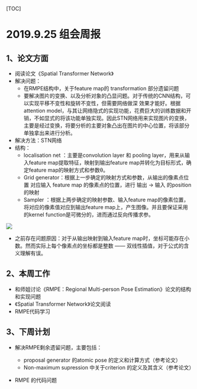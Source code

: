 [TOC]

# 2019.9.25 组会周报

## 1、论文方面

* 阅读论文《Spatial Transformer Network》
* 解决问题：
  * 在RMPE结构中，关于feature map的 transformation 部分遗留问题
  * 要解决图片的变换、以及分析对象的凸显问题。对于传统的CNN结构，可以实现平移不变性和旋转不变性，但需要网络做深 效果才能好。根据attention model，与其让网络隐式的实现功能，花费巨大的训练数据和开销，不如显式的将该功能单独实现。因此STN网络用来实现图片的变换，主要是经过变换，将要分析的主要对象凸出在图片的中心位置，将该部分单独拿出来进行分析。
* 解决方法：STN网络
* 结构：
  * localisation net ：主要是convolution layer 和 pooling layer，用来从输入feature map提取特征，映射到输出feature map并转化为目标形式，确定feature map的映射方式和参数θ。
  * Grid generator：根据上一步确定的映射方式和参数，从输出的像素点位置 对应输入 feature map 的像素点的位置，进行 输出 → 输入 的position 的映射
  * Sampler ：根据上两步确定的映射参数、输入feature map的像素位置，将对应的像素值对应到输出feature map上，产生图像。并且要保证采用的kernel function是可微分的，进而通过反向传播求参。

![](D:yangdongboTypora_fileassets\1569417800006-1569417812769-1569417840895.png)



* 之前存在问题原因：对于从输出映射到输入feature map时，坐标可能存在小数。然而实际上每个像素点的坐标都是整数 —— 双线性插值，对于公式的含义理解有误。



## 2、本周工作

* 和师姐讨论《RMPE：Regional Multi-person Pose Estimation》论文的结构和实现问题
* 《Spatial Transformer Network》论文阅读
* RMPE代码学习



## 3、下周计划

* 解决RMPE剩余遗留问题，主要包括：
  * proposal generator 的atomic pose 的定义和计算方式（参考论文）
  * Non-maximum supression 中关于criterion 的定义及其含义（参考论文）

* RMPE 的代码问题